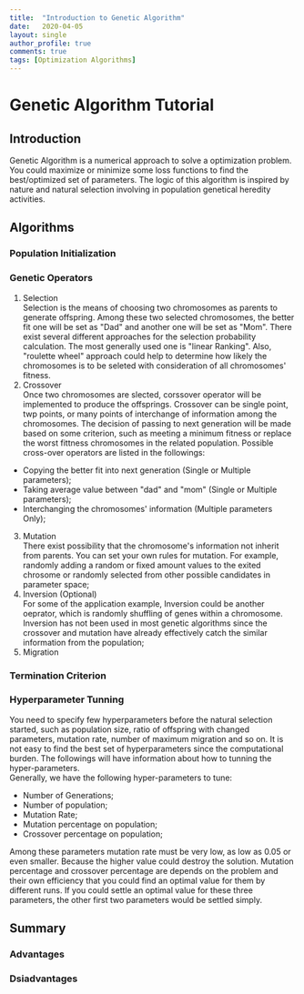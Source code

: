 ```yaml
---
title:  "Introduction to Genetic Algorithm"
date:   2020-04-05
layout: single
author_profile: true
comments: true
tags: [Optimization Algorithms]
---
```



# Genetic Algorithm Tutorial

## Introduction
Genetic Algorithm is a numerical approach to solve a optimization problem. You could maximize or minimize some loss functions to find the best/optimized set of parameters. The logic of this algorithm is inspired by nature and natural selection involving in population genetical heredity activities. 

## Algorithms
### Population Initialization


### Genetic Operators
1. Selection <br/>
Selection is the means of choosing two chromosomes as parents to generate offspring. Among these two selected chromosomes, the better fit one will be set as "Dad" and another one will be set as "Mom". There exist several different approaches for the selection probability calculation. The most generally used one is "linear Ranking". Also, "roulette wheel" approach could help to determine how likely the chromosomes is to be seleted with consideration of all chromosomes' fitness.
2. Crossover <br/>
Once two chromosomes are slected, corssover operator will be implemented to produce the offsprings. Crossover can be single point, twp points, or many points of interchange of information among the chromosomes. The decision of passing to next generation will be made based on some criterion, such as meeting a minimum fitness or replace the worst fittness chromosomes in the related population. Possible cross-over operators are listed in the followings:
  * Copying the better fit into next generation (Single or Multiple parameters);
  * Taking average value between "dad" and "mom" (Single or Multiple parameters);
  * Interchanging the chromosomes' information (Multiple parameters Only);
3. Mutation  <br/>
There exist possibility that the chromosome's information not inherit from parents. You can set your own rules for mutation. For example, randomly adding a random or fixed amount values to the exited chrosome or randomly selected from other possible candidates in parameter space;
4. Inversion (Optional) <br/>
For some of the application example, Inversion could be another oeprator, which is randomly shuffling of genes within a chromosome. Inversion has not been used in most genetic algorithms since the crossover and mutation have already effectively catch the similar information from the population;
5. Migration <br/>


### Termination Criterion


### Hyperparameter Tunning
You need to specify few hyperparameters before the natural selection started, such as population size, ratio of offspring with changed parameters, mutation rate, number of maximum migration and so on. It is not easy to find the best set of hyperparameters since the computational burden. The followings will have information about how to tunning the hyper-parameters.<br/>
Generally, we have the following hyper-parameters to tune:
- Number of Generations;
- Number of population;
- Mutation Rate;
- Mutation percentage on population;
- Crossover percentage on population;

Among these parameters mutation rate must be very low, as low as 0.05 or even smaller. Because the higher value could destroy the solution. Mutation percentage and crossover percentage are depends on the problem and their own efficiency that you could find an optimal value for them by different runs. If you could settle an optimal value for these three parameters, the other first two parameters would be settled simply.

## Summary
### Advantages
### Dsiadvantages
